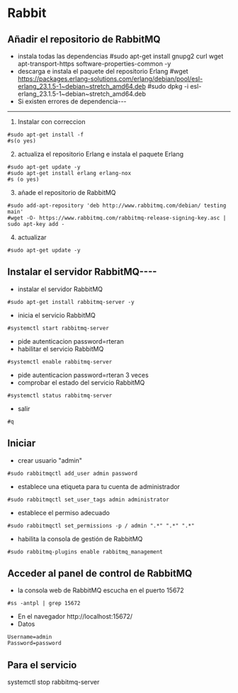# Rabbit
## Añadir el repositorio de RabbitMQ
- instala todas las dependencias
#sudo apt-get install gnupg2 curl wget apt-transport-https software-properties-common -y
- descarga e instala el paquete del repositorio Erlang
#wget https://packages.erlang-solutions.com/erlang/debian/pool/esl-erlang_23.1.5-1~debian~stretch_amd64.deb
#sudo dpkg -i esl-erlang_23.1.5-1~debian~stretch_amd64.deb
- Si existen errores de dependencia---
--------------------------------------
1. Instalar con correccion
```console
#sudo apt-get install -f
#s(o yes)
```
2. actualiza el repositorio Erlang e instala el paquete Erlang
```console
#sudo apt-get update -y
#sudo apt-get install erlang erlang-nox
#s (o yes)
```
3. añade el repositorio de RabbitMQ
```console
#sudo add-apt-repository 'deb http://www.rabbitmq.com/debian/ testing main'
#wget -O- https://www.rabbitmq.com/rabbitmq-release-signing-key.asc | sudo apt-key add -
```
4. actualizar
```console
#sudo apt-get update -y
```
## Instalar el servidor RabbitMQ----
- instalar el servidor RabbitMQ
```console
#sudo apt-get install rabbitmq-server -y
```
- inicia el servicio RabbitMQ
```console
#systemctl start rabbitmq-server
```
- pide autenticacion password=rteran
- habilitar el servicio RabbitMQ
```console
#systemctl enable rabbitmq-server
```
- pide autenticacion password=rteran 3 veces
- comprobar el estado del servicio RabbitMQ
```console
#systemctl status rabbitmq-server
```


- salir
```console
#q
```
## Iniciar
- crear usuario "admin"
```console
#sudo rabbitmqctl add_user admin password
```
- establece una etiqueta para tu cuenta de administrador
```console
#sudo rabbitmqctl set_user_tags admin administrator
```
- establece el permiso adecuado
```console
#sudo rabbitmqctl set_permissions -p / admin ".*" ".*" ".*"
```
- habilita la consola de gestión de RabbitMQ
```console
#sudo rabbitmq-plugins enable rabbitmq_management
```
## Acceder al panel de control de RabbitMQ
- la consola web de RabbitMQ escucha en el puerto 15672
```console
#ss -antpl | grep 15672
```
- En el navegador
http://localhost:15672/
- Datos
```text
Username=admin
Password=password
```
## Para el servicio
 systemctl stop rabbitmq-server